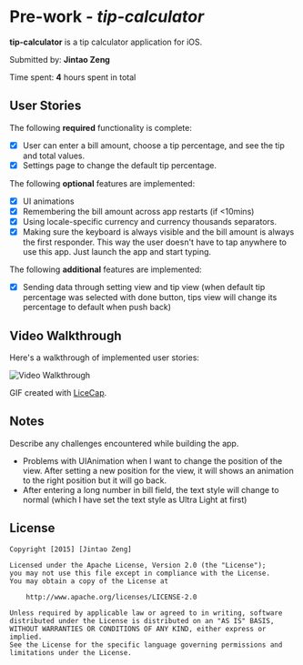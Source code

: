 # Pre-work - *tip-calculator*

**tip-calculator** is a tip calculator application for iOS.

Submitted by: **Jintao Zeng**

Time spent: **4** hours spent in total

## User Stories

The following **required** functionality is complete:

* [x] User can enter a bill amount, choose a tip percentage, and see the tip and total values.
* [x] Settings page to change the default tip percentage.

The following **optional** features are implemented:
* [x] UI animations
* [x] Remembering the bill amount across app restarts (if <10mins)
* [x] Using locale-specific currency and currency thousands separators.
* [x] Making sure the keyboard is always visible and the bill amount is always the first responder. This way the user doesn't have to tap anywhere to use this app. Just launch the app and start typing.

The following **additional** features are implemented:

- [x] Sending data through setting view and tip view (when default tip percentage was selected with done button, tips view will change its percentage to default when push back)

## Video Walkthrough 

Here's a walkthrough of implemented user stories:

<img src='http://i.imgur.com/zasWnkO.gif' title='Video Walkthrough' width='' alt='Video Walkthrough' />

GIF created with [LiceCap](http://www.cockos.com/licecap/).

## Notes

Describe any challenges encountered while building the app.
- Problems with UIAnimation when I want to change the position of the view. After setting a new position for the view, it will shows an animation to the right position but it will go back.
- After entering a long number in bill field, the text style will change to normal (which I have set the text style as Ultra Light at first)

## License

    Copyright [2015] [Jintao Zeng]

    Licensed under the Apache License, Version 2.0 (the "License");
    you may not use this file except in compliance with the License.
    You may obtain a copy of the License at

        http://www.apache.org/licenses/LICENSE-2.0

    Unless required by applicable law or agreed to in writing, software
    distributed under the License is distributed on an "AS IS" BASIS,
    WITHOUT WARRANTIES OR CONDITIONS OF ANY KIND, either express or implied.
    See the License for the specific language governing permissions and
    limitations under the License.
